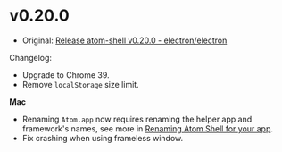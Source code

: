 # v0.20.0

* Original: [Release atom-shell v0.20.0 - electron/electron](https://github.com/electron/electron/releases/tag/v0.20.0)

Changelog:

* Upgrade to Chrome 39.
* Remove `localStorage` size limit.

**Mac**

* Renaming `Atom.app` now requires renaming the helper app and framework's names, see more in [Renaming Atom Shell for your app](https://github.com/atom/atom-shell/blob/master/docs/tutorial/application-distribution.md#renaming-atom-shell-for-your-app).
* Fix crashing when using frameless window.
